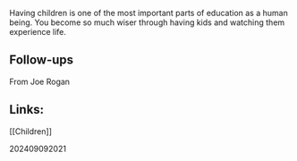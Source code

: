 Having children is one of the most important parts of education as a human being. You become so much wiser through having kids and watching them experience life.


## Follow-ups
From Joe Rogan

## Links: 
[[Children]]



202409092021
